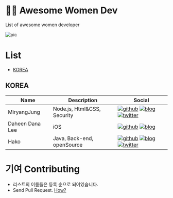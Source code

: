 # :frowning_woman: Awesome Women Dev
List of awesome women developer

![pic](https://i.ibb.co/j67RvR5/Awesome-Womyn-Developer.png)

# List
- [KOREA](#KOREA)

## KOREA
| Name | Description | Social |
| --- | --- | --- |
| MiryangJung | Node.js, Html&CSS, Security | [![github]](https://github.com/MiryangJung) [![blog]](https://miryang.dev) [![twitter]](https://twitter.com/MiryangJung) |
| Daheen Dana Lee | iOS | [![github]](https://github.com/daheenallwhite) [![blog]](https://daheenallwhite.github.io) |
| Hako | Java, Back-end, openSource | [![github]](https://github.com/OHHAKO) [![blog]](https://github.com/OHHAKO/OHHAKO.github.io/blob/master/img/handog.png) [![twitter]](https://twitter.com/MiryangJung) |



# 기여 Contributing
- 리스트의 이름들은 등록 순으로 되어있습니다.
- Send Pull Request. [How?](https://github.com/XXIT-Official/Awesome-Womyn-Dev/wiki/How-to-Contribute%3F-:-Awesome-Womyn-Dev%EC%97%90-%EA%B8%B0%EC%97%AC%ED%95%98%EA%B8%B0)


<!-- Please don't remove this: Icons From https://github.com/neilorangepeel/Free-Social-Icons -->
<!-- display the social media buttons in your README -->
[blog]: https://i.ibb.co/K9xQSRq/Blog.png
[dribble]: https://i.ibb.co/FnhtRzw/Dribbble.png
[facebook]: https://i.ibb.co/7WCJYLZ/Facebook.png
[github]: https://i.ibb.co/2FCZzF0/Github.png
[instagram]: https://i.ibb.co/tHQfdw2/Instagram.png
[linkedin]: https://i.ibb.co/MPZcV7k/LinkedIN.png
[mail]: https://i.ibb.co/fxQHSXX/Mail.png
[pinterest]: https://i.ibb.co/xDJGZRt/Pinterest.png
[rss]: https://i.ibb.co/zFKVxQz/RSS.png
[skype]: https://i.ibb.co/0rR10ZD/Skype.png
[twitter]: https://i.ibb.co/WnfxYtW/Twitter.png
[vimeo]: https://i.ibb.co/rckfHJG/Vimeo.png
[youtube]: https://i.ibb.co/r2zPCcM/YouTube.png

<!-- Please don't remove this: Icons From https://github.com/neilorangepeel/Free-Social-Icons -->

